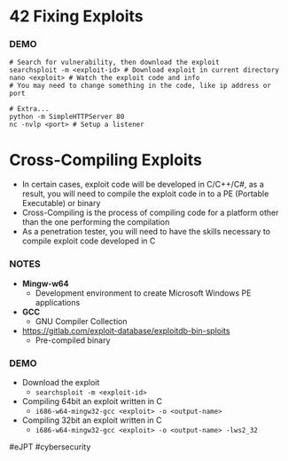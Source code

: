 # 42 Fixing Exploits

### DEMO

```shell
# Search for vulnerability, then download the exploit
searchsploit -m <exploit-id> # Download exploit in current directory
nano <exploit> # Watch the exploit code and info 
# You may need to change something in the code, like ip address or port 

# Extra...
python -m SimpleHTTPServer 80
nc -nvlp <port> # Setup a listener
```


# Cross-Compiling Exploits

- In certain cases, exploit code will be developed in C/C++/C#, as a result, you will need to compile the exploit code in to a PE (Portable Executable) or binary
- Cross-Compiling is the process of compiling code for a platform other than the one performing the compilation
- As a penetration tester, you will need to have the skills necessary to compile exploit code developed in C

### NOTES

- **Mingw-w64**
	- Development environment to create Microsoft Windows PE applications
- **GCC**
	- GNU Compiler Collection
- https://gitlab.com/exploit-database/exploitdb-bin-sploits
	- Pre-compiled binary

### DEMO

- Download the exploit
	- `searchsploit -m <exploit-id>`
- Compiling 64bit an exploit written in C
	- `i686-w64-mingw32-gcc <exploit> -o <output-name>` 
- Compiling 32bit an exploit written in C
	- `i686-w64-mingw32-gcc <exploit> -o <output-name> -lws2_32`

#eJPT #cybersecurity 